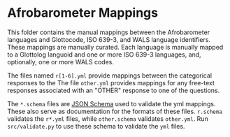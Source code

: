 # Afrobarometer Mappings

This folder contains the manual mappings between the Afrobarometer languages and Glottocode, ISO 639-3, and
WALS language identifiers.
These mappings are manually curated.
Each language is manually mapped to a Glottolog languoid and one or more ISO 639-3 languages, and, optionally, one or more WALS codes.

The files named `r[1-6].yml` provide mappings between the categorical responses to the
The file `other.yml` provides mappings for any free-text
responses associated with an "OTHER" response to one of the questions.

The `*.schema` files are [JSON Schema](http://json-schema.org/) used to validate the yml mappings.  These also serve as documentation for
the formats of these files.
`r.schema` validates the `r*.yml` files, while `other.schema` validates `other.yml`.
Run `src/validate.py` to use these schema to validate the `yml` files.
